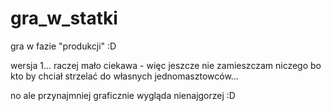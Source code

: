 gra_w_statki
============

gra w fazie "produkcji" :D

wersja 1... raczej mało ciekawa - więc jeszcze nie zamieszczam niczego 
bo kto by chciał strzelać do własnych jednomasztowców...

no ale przynajmniej graficznie wygląda nienajgorzej :D
